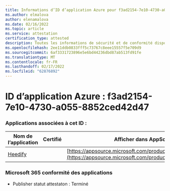 ```yaml
---
title: Informations d’ID d’application Azure pour f3ad2154-7e10-4730-a055-8852ced42d47
ms.author: elmalova
author: elenamalova
ms.date: 02/16/2022
ms.topic: article
ms.service: attestation
certification_type: attested
description: Toutes les informations de sécurité et de conformité disponibles pour f3ad2154-7e10-4730-a055-8852ced42d47.
ms.openlocfilehash: 2ee11ddb0833fff5c73767c8eee15557f5e709d9
ms.sourcegitcommit: 6af3331723896e5e6bd44236dbd87ab513fd91fe
ms.translationtype: MT
ms.contentlocale: fr-FR
ms.lasthandoff: 02/17/2022
ms.locfileid: "62876892"
---
```

# <a name="azure-app-id-f3ad2154-7e10-4730-a055-8852ced42d47"></a>ID d’application Azure : f3ad2154-7e10-4730-a055-8852ced42d47


### <a name="apps-associated-with-this-id"></a>Applications associées à cet ID :
| **Nom de l’application** | **Certifié** | **Afficher dans AppSource** |
|--------------|---------------|-----------------------|
| [Heedify](https://docs.microsoft.com/microsoft-365-app-certification/forward/WA200003512) |  | [https://appsource.microsoft.com/product/office/WA200003512](https://appsource.microsoft.com/product/office/WA200003512) |

### <a name="microsoft-365-app-compliance-status"></a>Microsoft 365 conformité des applications
- Publisher statut attestaton : Terminé
